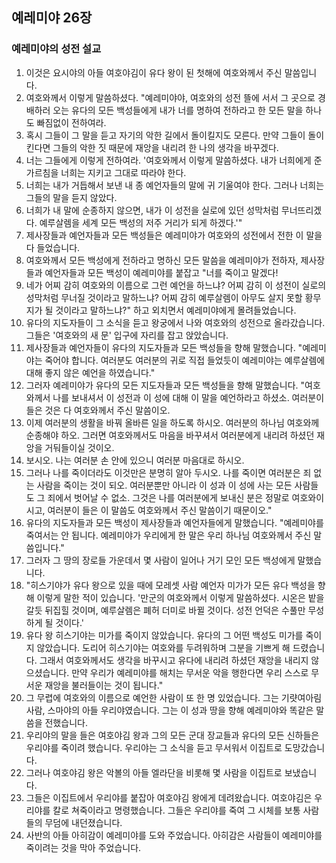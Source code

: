 ## 예레미야 26장

### 예레미야의 성전 설교
1. 이것은 요시야의 아들 여호야김이 유다 왕이 된 첫해에 여호와께서 주신 말씀입니다.
2. 여호와께서 이렇게 말씀하셨다. "예레미야야, 여호와의 성전 뜰에 서서 그 곳으로 경배하러 오는 유다의 모든 백성들에게 내가 너를 명하여 전하라고 한 모든 말을 하나도 빠짐없이 전하여라.
3. 혹시 그들이 그 말을 듣고 자기의 악한 길에서 돌이킬지도 모른다. 만약 그들이 돌이킨다면 그들의 악한 짓 때문에 재앙을 내리려 한 나의 생각을 바꾸겠다.
4. 너는 그들에게 이렇게 전하여라. '여호와께서 이렇게 말씀하셨다. 내가 너희에게 준 가르침을 너희는 지키고 그대로 따라야 한다.
5. 너희는 내가 거듭해서 보낸 내 종 예언자들의 말에 귀 기울여야 한다. 그러나 너희는 그들의 말을 듣지 않았다.
6. 너희가 내 말에 순종하지 않으면, 내가 이 성전을 실로에 있던 성막처럼 무너뜨리겠다. 예루살렘을 세계 모든 백성의 저주 거리가 되게 하겠다.'"
7. 제사장들과 예언자들과 모든 백성들은 예레미야가 여호와의 성전에서 전한 이 말을 다 들었습니다.
8. 여호와께서 모든 백성에게 전하라고 명하신 모든 말씀을 예레미야가 전하자, 제사장들과 예언자들과 모든 백성이 예레미야를 붙잡고 "너를 죽이고 말겠다!
9. 네가 어찌 감히 여호와의 이름으로 그런 예언을 하느냐? 어찌 감히 이 성전이 실로의 성막처럼 무너질 것이라고 말하느냐? 어찌 감히 예루살렘이 아무도 살지 못할 황무지가 될 것이라고 말하느냐?" 하고 외치면서 예레미야에게 몰려들었습니다.
10. 유다의 지도자들이 그 소식을 듣고 왕궁에서 나와 여호와의 성전으로 올라갔습니다. 그들은 '여호와의 새 문' 입구에 자리를 잡고 앉았습니다.
11. 제사장들과 예언자들이 유다의 지도자들과 모든 백성들을 향해 말했습니다. "예레미야는 죽어야 합니다. 여러분도 여러분의 귀로 직접 들었듯이 예레미야는 예루살렘에 대해 좋지 않은 예언을 하였습니다."
12. 그러자 예레미야가 유다의 모든 지도자들과 모든 백성들을 향해 말했습니다. "여호와께서 나를 보내셔서 이 성전과 이 성에 대해 이 말을 예언하라고 하셨소. 여러분이 들은 것은 다 여호와께서 주신 말씀이오.
13. 이제 여러분의 생활을 바꿔 올바른 일을 하도록 하시오. 여러분의 하나님 여호와께 순종해야 하오. 그러면 여호와께서도 마음을 바꾸셔서 여러분에게 내리려 하셨던 재앙을 거둬들이실 것이오.
14. 보시오. 나는 여러분 손 안에 있으니 여러분 마음대로 하시오.
15. 그러나 나를 죽이더라도 이것만은 분명히 알아 두시오. 나를 죽이면 여러분은 죄 없는 사람을 죽이는 것이 되오. 여러분뿐만 아니라 이 성과 이 성에 사는 모든 사람들도 그 죄에서 벗어날 수 없소. 그것은 나를 여러분에게 보내신 분은 정말로 여호와이시고, 여러분이 들은 이 말씀도 여호와께서 주신 말씀이기 때문이오."
16. 유다의 지도자들과 모든 백성이 제사장들과 예언자들에게 말했습니다. "예레미야를 죽여서는 안 됩니다. 예레미야가 우리에게 한 말은 우리 하나님 여호와께서 주신 말씀입니다."
17. 그러자 그 땅의 장로들 가운데서 몇 사람이 일어나 거기 모인 모든 백성에게 말했습니다.
18. "히스기야가 유다 왕으로 있을 때에 모레셋 사람 예언자 미가가 모든 유다 백성을 향해 이렇게 말한 적이 있습니다. '만군의 여호와께서 이렇게 말씀하셨다. 시온은 밭을 갈듯 뒤집힐 것이며, 예루살렘은 폐허 더미로 바뀔 것이다. 성전 언덕은 수풀만 무성하게 될 것이다.'
19. 유다 왕 히스기야는 미가를 죽이지 않았습니다. 유다의 그 어떤 백성도 미가를 죽이지 않았습니다. 도리어 히스기야는 여호와를 두려워하며 그분을 기쁘게 해 드렸습니다. 그래서 여호와께서도 생각을 바꾸시고 유다에 내리려 하셨던 재앙을 내리지 않으셨습니다. 만약 우리가 예레미야를 해치는 무서운 악을 행한다면 우리 스스로 무서운 재앙을 불러들이는 것이 됩니다."
20. 그 무렵에 여호와의 이름으로 예언한 사람이 또 한 명 있었습니다. 그는 기럇여아림 사람, 스마야의 아들 우리야였습니다. 그는 이 성과 땅을 향해 예레미야와 똑같은 말씀을 전했습니다.
21. 우리야의 말을 들은 여호야김 왕과 그의 모든 군대 장교들과 유다의 모든 신하들은 우리야를 죽이려 했습니다. 우리야는 그 소식을 듣고 무서워서 이집트로 도망갔습니다.
22. 그러나 여호야김 왕은 악볼의 아들 엘라단을 비롯해 몇 사람을 이집트로 보냈습니다.
23. 그들은 이집트에서 우리야를 붙잡아 여호야김 왕에게 데려왔습니다. 여호야김은 우리야를 칼로 쳐죽이라고 명령했습니다. 그들은 우리야를 죽여 그 시체를 보통 사람들의 무덤에 내던졌습니다.
24. 사반의 아들 아히감이 예레미야를 도와 주었습니다. 아히감은 사람들이 예레미야를 죽이려는 것을 막아 주었습니다.